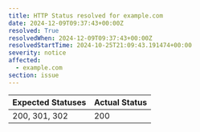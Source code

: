 ```yaml
---
title: HTTP Status resolved for example.com
date: 2024-12-09T09:37:43+00:00Z
resolved: True
resolvedWhen: 2024-12-09T09:37:43+00:00Z
resolvedStartTime: 2024-10-25T21:09:43.191474+00:00
severity: notice
affected:
  - example.com
section: issue
---
```


| Expected Statuses | Actual Status  |
|-------------------|----------------|
| 200, 301, 302 | 200 |
